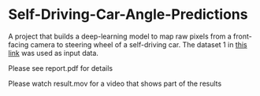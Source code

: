 # Self-Driving-Car-Angle-Predictions

A project that builds a deep-learning model to map raw pixels from a front-facing camera to steering wheel of a self-driving car. The dataset 1 in [this link](https://github.com/SullyChen/driving-datasets) was used as input data.

Please see report.pdf for details

Please watch result.mov for a video that shows part of the results




